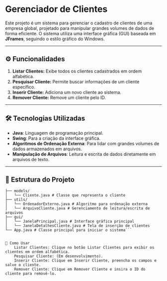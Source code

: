 # Gerenciador de Clientes

Este projeto é um sistema para gerenciar o cadastro de clientes de uma empresa global, projetado para manipular grandes volumes de dados de forma eficiente. O sistema utiliza uma interface gráfica (GUI) baseada em **JFrames**, seguindo o estilo gráfico do Windows.

---

## ⚙️ Funcionalidades

1. **Listar Clientes:** Exibe todos os clientes cadastrados em ordem alfabética.
2. **Pesquisar Cliente:** Permite buscar informações de um cliente específico.
3. **Inserir Cliente:** Adiciona um novo cliente ao sistema.
4. **Remover Cliente:** Remove um cliente pelo ID.

---

## 🛠️ Tecnologias Utilizadas

- **Java**: Linguagem de programação principal.
- **Swing**: Para a criação da interface gráfica.
- **Algoritmos de Ordenação Externa**: Para lidar com grandes volumes de dados armazenados em arquivos.
- **Manipulação de Arquivos**: Leitura e escrita de dados diretamente em arquivos de texto.

---

## 📂 Estrutura do Projeto
```src/
├── models/
│   └── Cliente.java # Classe que representa o cliente 
├── utils/
│   └── OrdenadorExterno.java # Algoritmo para ordenação externa
│   └── ArquivoCliente.java # Gerenciamento de leitura/escrita de arquivos
├── gui/
│   └── JanelaPrincipal.java # Interface gráfica principal
│   └── JanelaDetalhesCliente.java # Tela de inserção de clientes
└── App.java # Classe principal para iniciar o sistema```


📝 Como Usar
    Listar Clientes: Clique no botão Listar Clientes para exibir os clientes em ordem alfabética.
    Pesquisar Cliente: (Em desenvolvimento).
    Inserir Cliente: Clique em Inserir Cliente, preencha os campos e salve o cliente.
    Remover Cliente: Clique em Remover Cliente e insira o ID do cliente para removê-lo.
